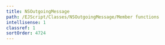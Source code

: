 ```yaml
---
title: NSOutgoingMessage
path: /EJScript/Classes/NSOutgoingMessage/Member functions
intellisense: 1
classref: 1
sortOrder: 4724
---
```





